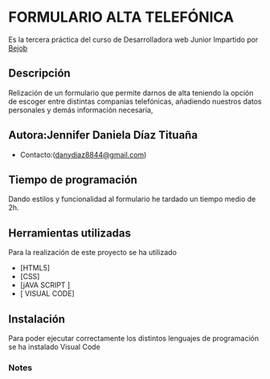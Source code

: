 # FORMULARIO ALTA TELEFÓNICA
Es la tercera práctica del curso de Desarrolladora web Junior Impartido por [Bejob](https://www.bejob.com)
## Descripción
Relización de un formulario que permite darnos de alta teniendo la opción de escoger entre distintas companias telefónicas, añadiendo nuestros datos personales y demás información necesaria,
## Autora:Jennifer Daniela Díaz Tituaña
* Contacto:(danydiaz8844@gmail.com)


## Tiempo de programación
Dando estilos y funcionalidad al formulario he tardado un tiempo medio de 2h.
## Herramientas utilizadas
Para la realización de este proyecto se ha utilizado
* [HTML5]
* [CSS]
* [jAVA SCRIPT ]
* [ VISUAL CODE]

## Instalación
Para poder ejecutar correctamente los distintos lenguajes de programación se ha instalado Visual Code

### Notes

